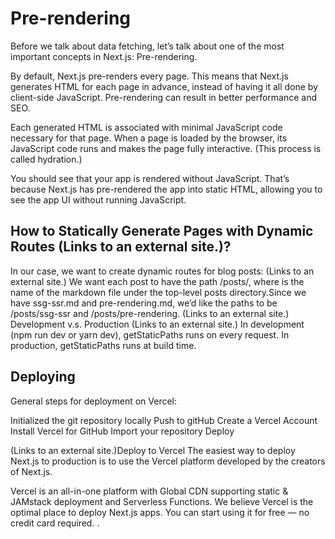 # Pre-rendering
Before we talk about data fetching, let’s talk about one of the most important concepts in Next.js: Pre-rendering.

By default, Next.js pre-renders every page. This means that Next.js generates HTML for each page in advance, instead of having it all done by client-side JavaScript. Pre-rendering can result in better performance and SEO.

Each generated HTML is associated with minimal JavaScript code necessary for that page. When a page is loaded by the browser, its JavaScript code runs and makes the page fully interactive. (This process is called hydration.)

You should see that your app is rendered without JavaScript. That’s because Next.js has pre-rendered the app into static HTML, allowing you to see the app UI without running JavaScript.



## How to Statically Generate Pages with Dynamic Routes (Links to an external site.)?
In our case, we want to create dynamic routes for blog posts: (Links to an external site.)
We want each post to have the path /posts/, where is the name of the markdown file under the top-level posts directory.Since we have ssg-ssr.md and pre-rendering.md, we’d like the paths to be /posts/ssg-ssr and /posts/pre-rendering. (Links to an external site.)
Development v.s. Production (Links to an external site.)
In development (npm run dev or yarn dev), getStaticPaths runs on every request.
In production, getStaticPaths runs at build time.

## Deploying
General steps for deployment on Vercel:

Initialized the git repository locally
Push to gitHub
Create a Vercel Account
Install Vercel for GitHub
Import your repository
Deploy

 (Links to an external site.)Deploy to Vercel
The easiest way to deploy Next.js to production is to use the Vercel platform developed by the creators of Next.js.


Vercel is an all-in-one platform with Global CDN supporting static & JAMstack deployment and Serverless Functions. We believe Vercel is the optimal place to deploy Next.js apps. You can start using it for free — no credit card required.
.